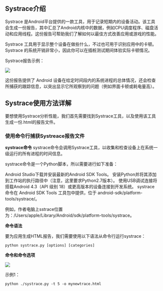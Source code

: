## Systrace介绍

Systrace 是Android平台提供的一款工具，用于记录短期内的设备活动。该工具会生成一份报告，其中汇总了Android内核中的数据，例如CPU调度程序、磁盘活动和应用线程。这份报告可帮助我们了解如何以最佳方式改善应用或游戏的性能。

Systrace 工具用于显示整个设备在做些什么，不过也可用于识别应用中的卡顿。Systrace 的系统开销非常小，因此你可以在插桩测试期间体验实际卡顿情况。

Systrace报告示例：

![](https://img-blog.csdnimg.cn/2020110419184963.png?x-oss-process=image/watermark,type_ZmFuZ3poZW5naGVpdGk,shadow_10,text_aHR0cHM6Ly9ibG9nLmNzZG4ubmV0L3UwMTE1Nzg3MzQ=,size_16,color_FFFFFF,t_70#pic_center)

这份报告提供了 Android 设备在给定时间段内的系统进程的总体情况，还会检查所捕获的跟踪信息，以突出显示它所观察到的问题（例如界面卡顿或耗电量高）。

## Systrace使用方法详解

要想使用Systrace分析性能，我们首先需要找到Systrace工具，以及使用该工具生成一份.html的报告文件。

### 使用命令行捕获Systreace报告文件

**systrace命令**
systrace命令会调用Systrace工具，以收集和检查设备上在系统一级运行的所有进程的时间信息。

systrace命令是一个Python脚本，所以需要进行如下准备：

Android Studio下载并安装最新的Android SDK Tools。
安装Python并将其添加到工作站的执行路径中（注意，这里要求Python2.7版本）。
使用USB调试连接将搭载Android 4.3（API 级别 18）或更高版本的设备连接到开发系统。
systrace 命令在 Android SDK Tools 工具包中提供，位于 android-sdk/platform-tools/systrace/。

例如，作者电脑上sstrace位置为：/Users/apple/Library/Android/sdk/platform-tools/systrace。



**命令语法**

要为应用生成HTML报告，我们需要使用以下语法从命令行运行systrace：

```
python systrace.py [options] [categories]
```



**命令和命令选项**

![](https://img-blog.csdnimg.cn/20201104191919334.png?x-oss-process=image/watermark,type_ZmFuZ3poZW5naGVpdGk,shadow_10,text_aHR0cHM6Ly9ibG9nLmNzZG4ubmV0L3UwMTE1Nzg3MzQ=,size_16,color_FFFFFF,t_70#pic_center)

示例1：

```
python ./systrace.py -t 5 -o mynewtrace.html
```

